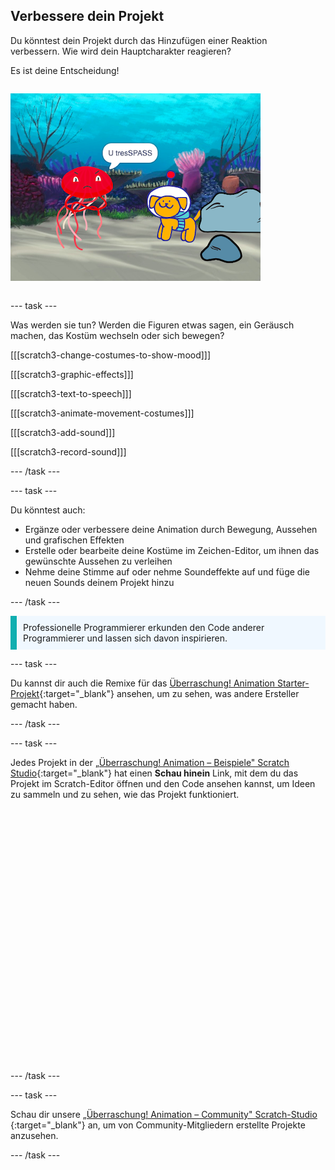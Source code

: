 ## Verbessere dein Projekt

<div style="display: flex; flex-wrap: wrap">
<div style="flex-basis: 200px; flex-grow: 1; margin-right: 15px;">
Du könntest dein Projekt durch das Hinzufügen einer Reaktion verbessern. Wie wird dein Hauptcharakter reagieren? 

Es ist deine Entscheidung!
</div>
<div>

![Das „Unbefugtes Betreten“-Projekt zeigt die Reaktion auf die Überraschung.](images/tresspass.png)

</div>
</div>

--- task ---

Was werden sie tun? Werden die Figuren etwas sagen, ein Geräusch machen, das Kostüm wechseln oder sich bewegen?

[[[scratch3-change-costumes-to-show-mood]]]

[[[scratch3-graphic-effects]]]

[[[scratch3-text-to-speech]]]

[[[scratch3-animate-movement-costumes]]]

[[[scratch3-add-sound]]]

[[[scratch3-record-sound]]]

--- /task ---

--- task ---

Du könntest auch:
+ Ergänze oder verbessere deine Animation durch Bewegung, Aussehen und grafischen Effekten
+ Erstelle oder bearbeite deine Kostüme im Zeichen-Editor, um ihnen das gewünschte Aussehen zu verleihen
+ Nehme deine Stimme auf oder nehme Soundeffekte auf und füge die neuen Sounds deinem Projekt hinzu

--- /task ---

<p style="border-left: solid; border-width:10px; border-color: #0faeb0; background-color: aliceblue; padding: 10px;">
Professionelle Programmierer erkunden den Code anderer Programmierer und lassen sich davon inspirieren. 
</p>

--- task ---

Du kannst dir auch die Remixe für das [Überraschung! Animation Starter-Projekt](https://scratch.mit.edu/projects/582222532/remixes){:target="_blank"} ansehen, um zu sehen, was andere Ersteller gemacht haben.

--- /task ---

--- task ---

Jedes Projekt in der [„Überraschung! Animation – Beispiele" Scratch Studio](https://scratch.mit.edu/studios/29075822){:target="_blank"} hat einen **Schau hinein** Link, mit dem du das Projekt im Scratch-Editor öffnen und den Code ansehen kannst, um Ideen zu sammeln und zu sehen, wie das Projekt funktioniert.
<div class="scratch-preview" style="margin-left: 15px;">
  <iframe allowtransparency="true" width="485" height="402" src="" frameborder="0"></iframe>
</div>

--- /task ---

--- task ---

Schau dir unsere [„Überraschung! Animation – Community" Scratch-Studio ](https://scratch.mit.edu/studios/29079784){:target="_blank"} an, um von Community-Mitgliedern erstellte Projekte anzusehen.

--- /task ---

